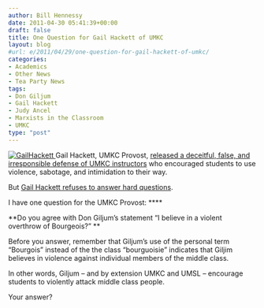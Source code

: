 ```yaml
---
author: Bill Hennessy
date: 2011-04-30 05:41:39+00:00
draft: false
title: One Question for Gail Hackett of UMKC
layout: blog
#url: e/2011/04/29/one-question-for-gail-hackett-of-umkc/
categories:
- Academics
- Other News
- Tea Party News
tags:
- Don Giljum
- Gail Hackett
- Judy Ancel
- Marxists in the Classroom
- UMKC
type: "post"
---
```


[![GailHackett](https://hennessysview.com/wp-content/uploads/2011/04/GailHackett_thumb.jpg)
](https://hennessysview.com/wp-content/uploads/2011/04/GailHackett.jpg)Gail Hackett, UMKC Provost, [released a deceitful, false, and irresponsible defense of UMKC instructors](https://stlouis.cbslocal.com/2011/04/28/umsl-investigates-whether-class-promotes-violence/) who encouraged students to use violence, sabotage, and intimidation to their way. 

But [Gail Hackett refuses to answer hard questions](https://www.umkc.edu/provost/about/). 

I have one question for the UMKC Provost: ****

**Do you agree with Don Giljum’s statement “I believe in a violent overthrow of Bourgeois?” **

Before you answer, remember that Giljum’s use of the personal term “Bourgois” instead of the the class “bourguoisie” indicates that Giljim believes in violence against individual members of the middle class. 

In other words, Giljum – and by extension UMKC and UMSL – encourage students to violently attack middle class people. 

Your answer?
